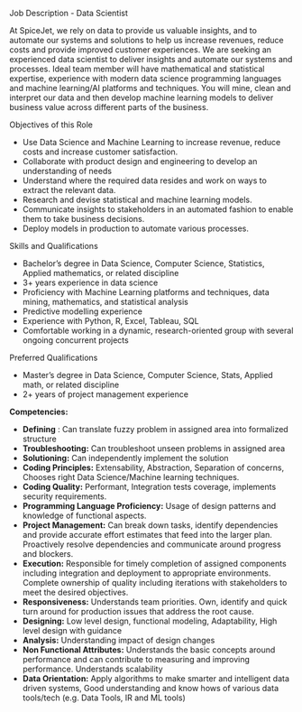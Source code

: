 Job Description - Data Scientist

At SpiceJet, we rely on data to provide us valuable insights, and to automate our systems and solutions to help us increase revenues, reduce costs and provide improved customer experiences. We are seeking an experienced data scientist to deliver insights and automate our systems and processes. Ideal team member will have mathematical and statistical expertise, experience with modern data science programming languages and machine learning/AI platforms and techniques. You will mine, clean and interpret our data and then develop machine learning models to deliver business value across different parts of the business.

Objectives of this Role

- Use Data Science and Machine Learning to increase revenue, reduce costs and increase customer satisfaction.
- Collaborate with product design and engineering to develop an understanding of needs
- Understand where the required data resides and work on ways to extract the relevant data.
- Research and devise statistical and machine learning models.
- Communicate insights to stakeholders in an automated fashion to enable them to take business decisions.
- Deploy models in production to automate various processes.

Skills and Qualifications

- Bachelor’s degree in Data Science, Computer Science, Statistics, Applied mathematics, or related discipline
- 3+ years experience in data science
- Proficiency with Machine Learning platforms and techniques, data mining, mathematics, and statistical analysis
- Predictive modelling experience
- Experience with Python, R, Excel, Tableau, SQL
- Comfortable working in a dynamic, research-oriented group with several ongoing concurrent projects

Preferred Qualifications

- Master’s degree in Data Science, Computer Science, Stats, Applied math, or related discipline
- 2+ years of project management experience

**Competencies:**

- **Defining** : Can translate fuzzy problem in assigned area into formalized structure
- **Troubleshooting:** Can troubleshoot unseen problems in assigned area
- **Solutioning:** Can independently implement the solution
- **Coding Principles:** Extensability, Abstraction, Separation of concerns, Chooses right Data Science/Machine learning techniques.
- **Coding Quality:** Performant, Integration tests coverage, implements security requirements.
- **Programming Language Proficiency:** Usage of design patterns and knowledge of functional aspects.
- **Project Management:** Can break down tasks, identify dependencies and provide accurate effort estimates that feed into the larger plan. Proactively resolve dependencies and communicate around progress and blockers.
- **Execution:** Responsible for timely completion of assigned components including integration and deployment to appropriate environments. Complete ownership of quality including iterations with stakeholders to meet the desired objectives.
- **Responsiveness:** Understands team priorities. Own, identify and quick turn around for production issues that address the root cause.
- **Designing:** Low level design, functional modeling, Adaptability, High level design with guidance
- **Analysis:** Understanding impact of design changes
- **Non Functional Attributes:** Understands the basic concepts around performance and can contribute to measuring and improving performance. Understands scalability
- **Data Orientation:** Apply algorithms to make smarter and intelligent data driven systems, Good understanding and know hows of various data tools/tech (e.g. Data Tools, IR and ML tools)